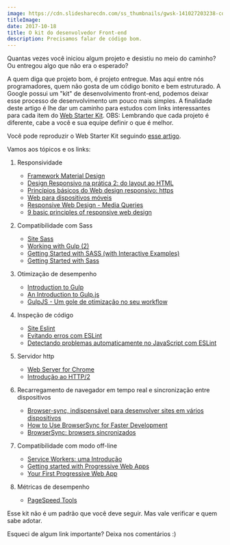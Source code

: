 ```yaml
---
image: https://cdn.slidesharecdn.com/ss_thumbnails/gwsk-141027203238-conversion-gate01-thumbnail-4.jpg?cb=1414514843
titleImage: 
date: 2017-10-18
title: O kit do desenvolvedor Front-end
description: Precisamos falar de código bom.
---
```



Quantas vezes você iniciou algum projeto e desistiu no meio do caminho? Ou entregou algo que não era o esperado?

A quem diga que projeto bom, é projeto entregue. Mas aqui entre nós programadores, quem não gosta de um código bonito e bem estruturado. A Google possui um "kit" de desenvolvimento front-end, podemos deixar esse processo de desenvolvimento um pouco mais simples. A finalidade deste artigo é lhe dar um caminho para estudos com links interessantes para cada item do [Web Starter Kit][1]. OBS: Lembrando que cada projeto é diferente, cabe a você e sua equipe definir o que é melhor.

Você pode reproduzir o Web Starter Kit seguindo [esse artigo][2].

Vamos aos tópicos e os links:

1. Responsividade

	- [Framework Material Design][3]
	- [Design Responsivo na prática 2: do layout ao HTML][4] 
	- [Princípios básicos do Web design responsivo: https][5] 
	- [Web para dispositivos móveis][6] 
	- [Responsive Web Design - Media Queries][7] 
	- [9 basic principles of responsive web design][8] 

2. Compatibilidade com Sass

	- [Site Sass][9] 
	- [Working with Gulp (2)][10]
	- [Getting Started with SASS (with Interactive Examples)][11] 
	- [Getting Started with Sass][12] 

3. Otimização de desempenho

	- [Introduction to Gulp][13] 
	- [An Introduction to Gulp.js][14] 
	- [GulpJS - Um gole de otimização no seu workflow][15] 

4. Inspeção de código

	- [Site Eslint][16] 
	- [Evitando erros com ESLint][17] 
	- [Detectando problemas automaticamente no JavaScript com ESLint][18] 

5. Servidor http

	- [Web Server for Chrome][19] 
	- [Introdução ao HTTP/2][20] 
	
6. Recarregamento de navegador em tempo real e sincronização entre dispositivos

	- [Browser-sync, indispensável para desenvolver sites em vários dispositivos][21] 
	- [How to Use BrowserSync for Faster Development][22] 
	- [BrowserSync: browsers sincronizados][23] 

7. Compatibilidade com modo off-line

	- [Service Workers: uma Introdução][24] 
	- [Getting started with Progressive Web Apps][25] 
	- [Your First Progressive Web App][26] 

8. Métricas de desempenho

	- [PageSpeed Tools][27] 


Esse kit não é um padrão que você deve seguir. Mas vale verificar e quem sabe adotar. 

Esqueci de algum link importante? Deixa nos comentários :) 


[1]: https://developers.google.com/web/tools/starter-kit/ 
[2]: https://tableless.com.br/google-web-starter-kit/
[3]: https://getmdl.io
[4]: https://tableless.com.br/design-responsivo-na-pratica-2-layout-ao-html/
[5]: https://developers.google.com/web/fundamentals/design-and-ux/responsive/?hl=pt-br
[6]: https://www.caelum.com.br/apostila-html-css-javascript/web-para-dispositivos-moveis/
[7]: https://www.w3schools.com/css/css_rwd_mediaqueries.asp
[8]: https://blog.froont.com/9-basic-principles-of-responsive-web-design/
[9]: https://sass-lang.com/
[10]: https://medium.com/@jontorrado/working-with-gulp-2-19376bfdd077
[11]: https://scotch.io/tutorials/getting-started-with-sass
[12]: https://alistapart.com/article/getting-started-with-sass
[13]: https://developers.google.com/web/ilt/pwa/introduction-to-gulp
[14]: https://www.sitepoint.com/introduction-gulp-js/
[15]: https://blog.da2k.com.br/2015/01/24/gulpjs-um-gole-de-otimizacao-no-seu-workflow/
[16]: https://eslint.org/
[17]: https://medium.com/@oieduardorabelo/evitando-erros-com-eslint-91b5a4bb9471
[18]: https://imasters.com.br/desenvolvimento/detectando-problemas-automaticamente-no-javascript-com-eslint/
[19]: https://chrome.google.com/webstore/detail/web-server-for-chrome/ofhbbkphhbklhfoeikjpcbhemlocgigb
[20]: https://developers.google.com/web/fundamentals/performance/http2/?hl=pt-br
[21]: https://blog.caelum.com.br/browser-sync-indispensavel-para-desenvolver-sites-em-varios-dispositivos/
[22]: https://scotch.io/tutorials/how-to-use-browsersync-for-faster-development
[23]: https://hugobessa.com.br/browsersync-browsers-sincronizados/
[24]: https://developers.google.com/web/fundamentals/primers/service-workers/
[25]: https://addyosmani.com/blog/getting-started-with-progressive-web-apps/
[26]: https://codelabs.developers.google.com/codelabs/your-first-pwapp/
[27]: https://developers.google.com/speed/pagespeed/
